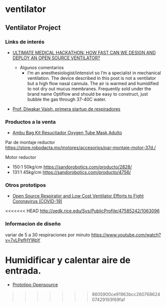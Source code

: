 # ventilator
## Ventilator Project

### Links de interés

- [ULTIMATE MEDICAL HACKATHON: HOW FAST CAN WE DESIGN AND DEPLOY AN OPEN SOURCE VENTILATOR?](https://hackaday.com/2020/03/12/ultimate-medical-hackathon-how-fast-can-we-design-and-deploy-an-open-source-ventilator/)
    - Algunos comentarios
        - I’m an anesthesiologist/intensivt so I’m a specialist in mechanical ventilation. The device described in this post is not a ventilator but a high flow nasal cannula. The air is warmed and humidified to not dry out mucus membranes. Frequently sold under the brand name Optiflow and should be easy to construct, just bubble the gas through 37-40C water.

- [Prof. Diwakar Vaish, primera startup de respiradores](https://twitter.com/diwakarvaish?s=20)
### Productos a la venta

- [Ambu Bag Kit Resucitador Oxygen Tube Mask Adulto](https://articulo.mercadolibre.com.mx/MLM-730415838-ambu-bag-kit-resucitador-oxygen-tube-mask-adulto-_JM?quantity=1#position=19&type=item&tracking_id=5cb699e3-2dc9-4576-9733-0665628c4611)

Par de montaje reductor
https://store.robodacta.mx/motores/accesorios/par-montaje-motor-37d./

Motor reductor

- 150:1 50kg/cm https://sandorobotics.com/producto/2828/
- 131:1 45kg/cm https://sandorobotics.com/producto/4756/

### Otros prototipos

- [Open Source Respirator and Low Cost Ventilator Efforts to Fight Coronavirus (COVID-19)](https://bradenkelley.com/2020/03/open-source-respirator-and-low-cost-ventilator-efforts-to-fight-coronavirus-covid-19/)

<<<<<<< HEAD
http://oedk.rice.edu/Sys/PublicProfile/47585242/1063096



### Informacion de diseño

variar de 5 a 30 respiraciones por minuto
https://www.youtube.com/watch?v=7vLPefHYWpY

Humidificar y calentar aire de entrada.
=======
- [Prototipo Opensource](http://oedk.rice.edu/apollobvm/)
>>>>>>> 8605900ce91963bcc26076862407429193f69faf
